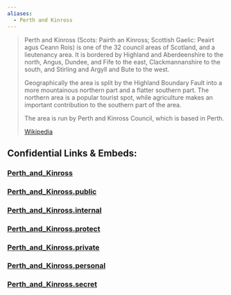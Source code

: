```yaml
---
aliases:
  - Perth and Kinross
---
```


> Perth and Kinross (Scots: Pairth an Kinross; Scottish Gaelic: Peairt agus Ceann Rois) 
> is one of the 32 council areas of Scotland, and a lieutenancy area. 
> It is bordered by Highland and Aberdeenshire to the north, Angus, Dundee, 
> and Fife to the east, Clackmannanshire to the south, 
> and Stirling and Argyll and Bute to the west.
>
> Geographically the area is split by the Highland Boundary Fault 
> into a more mountainous northern part and a flatter southern part. 
> The northern area is a popular tourist spot, 
> while agriculture makes an important contribution to the southern part of the area.
>
> The area is run by Perth and Kinross Council, which is based in Perth.
>
> [Wikipedia](https://en.wikipedia.org/wiki/Perth%20and%20Kinross)


## Confidential Links & Embeds: 

### [Perth_and_Kinross](/_Standards/Earth/Continent/Europe/Europe~North/UK/Scotland/counties~Scotland/Perth_and_Kinross.md) 

### [Perth_and_Kinross.public](/_public/Earth/Continent/Europe/Europe~North/UK/Scotland/counties~Scotland/Perth_and_Kinross.public.md) 

### [Perth_and_Kinross.internal](/_internal/Earth/Continent/Europe/Europe~North/UK/Scotland/counties~Scotland/Perth_and_Kinross.internal.md) 

### [Perth_and_Kinross.protect](/_protect/Earth/Continent/Europe/Europe~North/UK/Scotland/counties~Scotland/Perth_and_Kinross.protect.md) 

### [Perth_and_Kinross.private](/_private/Earth/Continent/Europe/Europe~North/UK/Scotland/counties~Scotland/Perth_and_Kinross.private.md) 

### [Perth_and_Kinross.personal](/_personal/Earth/Continent/Europe/Europe~North/UK/Scotland/counties~Scotland/Perth_and_Kinross.personal.md) 

### [Perth_and_Kinross.secret](/_secret/Earth/Continent/Europe/Europe~North/UK/Scotland/counties~Scotland/Perth_and_Kinross.secret.md)

